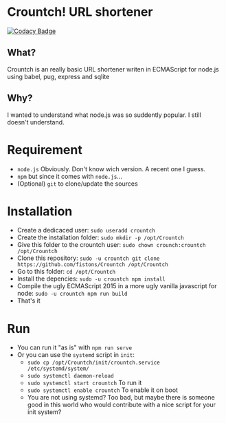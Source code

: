 # Crountch! URL shortener
[![Codacy Badge](https://api.codacy.com/project/badge/Grade/60192212a8ec4b689c7f6f92804f2175)](https://www.codacy.com/app/fistons/Crountch?utm_source=github.com&amp;utm_medium=referral&amp;utm_content=fistons/Crountch&amp;utm_campaign=Badge_Grade)

## What?
Crountch is an really basic URL shortener writen in ECMAScript for node.js using babel, pug, express and sqlite 

## Why?
I wanted to understand what node.js was so suddently popular. I still doesn't understand.

# Requirement
 * `node.js` Obviously. Don't know wich version. A recent one I guess.
 * `npm` but since it comes with `node.js`...
 * (Optional) `git` to clone/update the sources

# Installation
 * Create a dedicaced user: `sudo useradd crountch`
 * Create the installation folder: `sudo mkdir -p /opt/Crountch`
 * Give this folder to the crountch user: `sudo chown crounch:crountch /opt/Crountch`
 * Clone this repository: `sudo -u crountch git clone https://github.com/fistons/Crountch /opt/Crountch`
 * Go to this folder: `cd /opt/Crountch`
 * Install the depencies: `sudo -u crountch npm install`
 * Compile the ugly ECMAScript 2015 in a more ugly vanilla javascript for node: `sudo -u crountch npm run build`
 * That's it

# Run
 * You can run it "as is" with `npm run serve` 
 * Or you can use the `systemd` script in `init`:
    * `sudo cp /opt/Crountch/init/crountch.service /etc/systemd/system/`
    * `sudo systemctl daemon-reload`
    * `sudo systemctl start crountch` To run it
    * `sudo systemctl enable crountch` To enable it on boot 
    * You are not using systemd? Too bad, but maybe there is someone good in this world who would contribute with a nice script for your init system?

